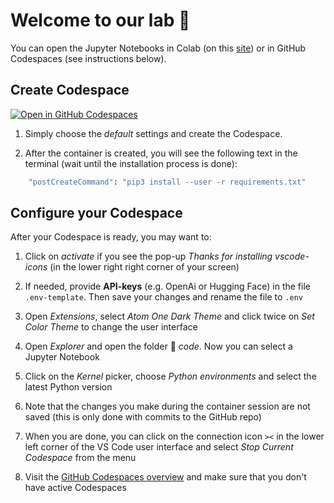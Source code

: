 # Welcome to our lab 👋

You can open the Jupyter Notebooks in Colab (on this [site](https://kirenz.github.io/lab-gradio/slide.html)) or in GitHub Codespaces (see instructions below).

## Create Codespace


[![Open in GitHub Codespaces](https://github.com/codespaces/badge.svg)](https://codespaces.new/kirenz/lab-gradio?quickstart=1)

1. Simply choose the *default* settings and create the Codespace.

2. After the container is created, you will see the following text in the terminal (wait until the installation process is done):

```bash
	"postCreateCommand": "pip3 install --user -r requirements.txt"
```


## Configure your Codespace

After your Codespace is ready, you may want to: 

1. Click on *activate* if you see the pop-up *Thanks for installing vscode-icons* (in the lower right right corner of your screen)

2. If needed, provide **API-keys** (e.g. OpenAi or Hugging Face) in the file `.env-template`. Then save your changes and rename the file to `.env`

3. Open *Extensions*, select *Atom One Dark Theme* and click twice on *Set Color Theme* to change the user interface

4. Open *Explorer* and open the folder 📂 *code*. Now you can select a Jupyter Notebook

5. Click on the *Kernel* picker, choose *Python environments* and select the latest Python version 

6. Note that the changes you make during the container session are not saved (this is only done with commits to the GitHub repo)

7. When you are done, you can click on the connection icon `><` in the lower left corner of the VS Code user interface and select *Stop Current Codespace* from the menu

8. Visit the [GitHub Codespaces overview](https://github.com/codespaces) and make sure that you don't have active Codespaces
